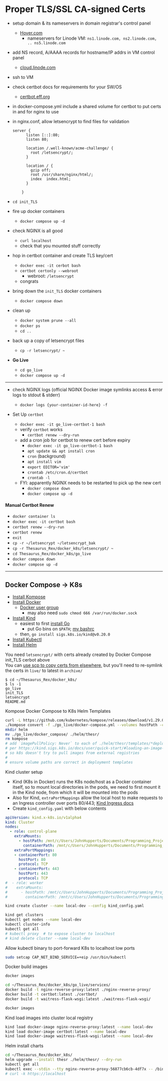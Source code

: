 # Proper TLS/SSL CA-signed Certs
- setup domain & its nameservers in domain registrar's control panel
    - [Hover.com](https://www.hover.com/control_panel/domain)
        - nameservers for Linode VM: `ns1.linode.com, ns2.linode.com, .. ns5.linode.com`
- add NS record, A/AAAA records for hostname/IP addrs in VM control panel
    - [cloud.linode.com](https://cloud.linode.com/domains/)
- ssh to VM
- check certbot docs for requirements for your SW/OS
    - [certbot.eff.org](https://certbot.eff.org/)
- in docker-compose.yml include a shared volume for certbot to put certs in and for nginx to use
- in nginx.conf, allow letsencrypt to find files for validation
    ```
    server {
          listen [::]:80;
          listen 80;

          location /.well-known/acme-challenge/ {
            root /letsencrypt/;
          }

          location / {
            gzip off;
            root /usr/share/nginx/html/;
            index  index.html;
          }

        }
    ```

- `cd init_TLS`
- fire up docker containers
    - `docker compose up -d`
- check NGINX is all good
    - `curl localhost`
    - check that you mounted stuff correctly
- hop in certbot container and create TLS key/cert
    - `docker exec -it cerbot bash`
    - `certbot certonly --webroot`
        - webroot: `/letsencrypt`
    - congrats

- bring down the `init_TLS` docker containers
    - `docker compose down`
- clean up
    - `docker system prune --all`
    - `docker ps`
    - `cd ..`
- back up a copy of letsencrypt files
    - `cp -r letsencrypt/ ~`
- **Go Live**
    - `cd go_live`
    - `docker compose up -d`

---

- check NGINX logs (official NGINX Docker image symlinks access & error logs to stdout & stderr)
    - `docker logs {your-container-id-here} -f`

- Set Up `certbot`
    - `docker exec -it go_live-certbot-1 bash`
    - verify `certbot` works
        - `certbot renew --dry-run`
    - add a cron job for certbot to renew cert before expiry
        - `docker exec -it go_live-certbot-1 bash`
        - `apt update && apt install cron`
        - `cron` (background)
        - `apt install vim`
        - `export EDITOR='vim'`
        - `crontab /etc/cron.d/certbot`
        - `crontab -l`
    - FYI: apparently NGINX needs to be restarted to pick up the new cert
        - `docker compose down`
        - `docker compose up -d`

#### Manual Certbot Renew
- `docker container ls`
- `docker exec -it certbot bash`
- `certbot renew --dry-run`
- `certbot renew`
- `exit`
- `cp -r ~/letsencrypt ~/letsencrypt_bak`
- `cp -r Thesaurus_Rex/docker_k8s/letsencrypt/ ~`
- `cd Thesaurus_Rex/docker_k8s/go_live`
- `docker compose down`
- `docker compose up -d`

---

## Docker Compose -> K8s

- [Install Kompose](https://github.com/kubernetes/kompose)
- [Install Docker](https://docs.docker.com/engine/install/debian/)
    - [Docker user group](https://docs.docker.com/engine/install/linux-postinstall/)
        - may also need `sudo chmod 666 /var/run/docker.sock`
- [Install Kind](https://kind.sigs.k8s.io/docs/user/quick-start/#installation)
    - easiest to first [install Go](https://go.dev/doc/install)
        - put Go bins on `$PATH`; [my bashrc](https://github.com/treatmesubj/Tips-Tricks/blob/master/configs/Linux/Bash/.bashrc_john.sh)
    - then, `go install sigs.k8s.io/kind@v0.20.0`
- [Install Kubectl](https://kubernetes.io/docs/tasks/tools/install-kubectl-linux/)
- [Install Helm](https://helm.sh/docs/intro/install/)

You need `letsencrypt/` with certs already created by Docker Compose init\_TLS cerbot above\
You can [use scp to copy certs from elsewhere](https://github.com/treatmesubj/Tips-Tricks/blob/master/networking/scp_ssh_file_copy.txt), but you'll need to re-symlink the certs in `live/` to latest in `archive/`
```
$ cd ~/Thesaurus_Rex/docker_k8s/
$ ls -1
go_live
init_TLS
letsencrypt
README.md
```

Kompose Docker Compose to K8s Helm Templates
```bash
curl -L https://github.com/kubernetes/kompose/releases/download/v1.29.0/kompose-linux-amd64 -o kompose
./kompose convert -f ./go_live/docker-compose.yml --volumes hostPath -c
mkdir helm
mv ./go_live/docker_compose/ ./helm/thesr/
rm kompose
# add `imagePullPolicy: Never` to each of ./helm/thesr/templates/*deployment.yaml
# per https://kind.sigs.k8s.io/docs/user/quick-start/#loading-an-image-into-your-cluster
# so k8s doesn't try to pull images from external registries
#
# ensure volume paths are correct in deployment templates
```

Kind cluster setup
- Kind (K8s in Docker) runs the K8s node/host as a Docker container itself, so to mount local directories in the pods, we need to first mount it in the Kind node, from which it will be mounted into the pods
- Also for Kind, `extraPortMappings` allow the local host to make requests to an Ingress controller over ports 80/443; [Kind Ingress docs](https://kind.sigs.k8s.io/docs/user/ingress/)
- Create `kind_config.yaml` with below contents
```yaml
apiVersion: kind.x-k8s.io/v1alpha4
kind: Cluster
nodes:
  - role: control-plane
    extraMounts:
      - hostPath: /mnt/c/Users/JohnHupperts/Documents/Programming_Projects/Thesaurus_Rex/docker_k8s/letsencrypt/
        containerPath: /mnt/c/Users/JohnHupperts/Documents/Programming_Projects/Thesaurus_Rex/docker_k8s/letsencrypt/
    extraPortMappings:
    - containerPort: 80
      hostPort: 80
      protocol: TCP
    - containerPort: 443
      hostPort: 443
      protocol: TCP
#  - role: worker
#    extraMounts:
#      - hostPath: /mnt/c/Users/JohnHupperts/Documents/Programming_Projects/Thesaurus_Rex/docker_k8s/letsencrypt/
#        containerPath: /mnt/c/Users/JohnHupperts/Documents/Programming_Projects/Thesaurus_Rex/docker_k8s/letsencrypt/
```

```bash
kind create cluster --name local-dev --config kind_config.yaml

kind get clusters
kubectl get nodes --name local-dev
kubectl cluster-info
kubectl get all
# kubectl proxy  # to expose cluster to localhost
# kind delete cluster --name local-dev
```

Allow kubectl binary to port-forward K8s to localhost low ports
```bash
sudo setcap CAP_NET_BIND_SERVICE=+eip /usr/bin/kubectl
```

Docker build images
```bash
docker images

cd ~/Thesaurus_Rex/docker_k8s/go_live/services/
docker build -t nginx-reverse-proxy:latest ./nginx-reverse-proxy/
docker build -t certbot:latest ./certbot/
docker build -t waitress-flask-wsgi:latest ./waitress-flask-wsgi/

docker images
```

Kind load images into cluster local registry
```bash
kind load docker-image nginx-reverse-proxy:latest --name local-dev
kind load docker-image certbot:latest --name local-dev
kind load docker-image waitress-flask-wsgi:latest --name local-dev
```

Helm install charts
```bash
cd ~/Thesaurus_Rex/docker_k8s/
helm upgrade --install thesr ./helm/thesr/ --dry-run
kubectl get all
kubectl exec --stdin --tty nginx-reverse-proxy-56877cb6cb-4df7x -- /bin/bash
# curl -k https://localhost
```
